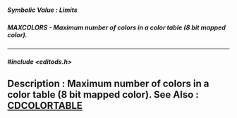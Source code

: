 ##### Symbolic Value : Limits
##### MAXCOLORS - Maximum number of colors in a color table (8 bit mapped color).
---
##### #include <editods.h>
**Description :**
Maximum number of colors in a color table (8 bit mapped color).
**See Also :**
[CDCOLORTABLE](D:/md_files/CDCOLORTABLE.md)
---
